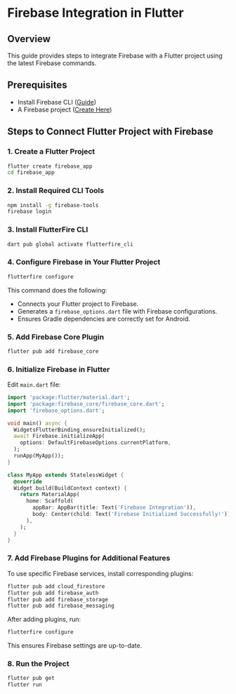 # Firebase Integration in Flutter

## Overview
This guide provides steps to integrate Firebase with a Flutter project using the latest Firebase commands.

## Prerequisites
- Install Firebase CLI ([Guide](https://firebase.google.com/docs/cli))
- A Firebase project ([Create Here](https://console.firebase.google.com/))

## Steps to Connect Flutter Project with Firebase

### 1. Create a Flutter Project
```sh
flutter create firebase_app
cd firebase_app
```

### 2. Install Required CLI Tools
```sh
npm install -g firebase-tools
firebase login
```

### 3. Install FlutterFire CLI
```sh
dart pub global activate flutterfire_cli
```

### 4. Configure Firebase in Your Flutter Project
```sh
flutterfire configure
```
This command does the following:
- Connects your Flutter project to Firebase.
- Generates a `firebase_options.dart` file with Firebase configurations.
- Ensures Gradle dependencies are correctly set for Android.

### 5. Add Firebase Core Plugin
```sh
flutter pub add firebase_core
```

### 6. Initialize Firebase in Flutter
Edit `main.dart` file:
```dart
import 'package:flutter/material.dart';
import 'package:firebase_core/firebase_core.dart';
import 'firebase_options.dart';

void main() async {
  WidgetsFlutterBinding.ensureInitialized();
  await Firebase.initializeApp(
    options: DefaultFirebaseOptions.currentPlatform,
  );
  runApp(MyApp());
}

class MyApp extends StatelessWidget {
  @override
  Widget build(BuildContext context) {
    return MaterialApp(
      home: Scaffold(
        appBar: AppBar(title: Text('Firebase Integration')),
        body: Center(child: Text('Firebase Initialized Successfully!')),
      ),
    );
  }
}
```

### 7. Add Firebase Plugins for Additional Features
To use specific Firebase services, install corresponding plugins:
```sh
flutter pub add cloud_firestore
flutter pub add firebase_auth
flutter pub add firebase_storage
flutter pub add firebase_messaging
```
After adding plugins, run:
```sh
flutterfire configure
```
This ensures Firebase settings are up-to-date.

### 8. Run the Project
```sh
flutter pub get
flutter run
```

